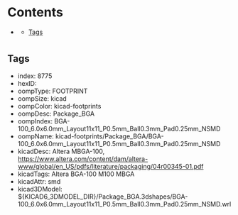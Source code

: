 



Contents
========

* [](#)
	* [Tags](#tags)

# 

## Tags

- index: 8775
- hexID: 
- oompType: FOOTPRINT
- oompSize: kicad
- oompColor: kicad-footprints
- oompDesc: Package_BGA
- oompIndex: BGA-100_6.0x6.0mm_Layout11x11_P0.5mm_Ball0.3mm_Pad0.25mm_NSMD
- oompName: kicad-footprints/Package_BGA/BGA-100_6.0x6.0mm_Layout11x11_P0.5mm_Ball0.3mm_Pad0.25mm_NSMD
- kicadDesc: Altera MBGA-100, https://www.altera.com/content/dam/altera-www/global/en_US/pdfs/literature/packaging/04r00345-01.pdf
- kicadTags: Altera BGA-100 M100 MBGA
- kicadAttr: smd
- kicad3DModel: ${KICAD6_3DMODEL_DIR}/Package_BGA.3dshapes/BGA-100_6.0x6.0mm_Layout11x11_P0.5mm_Ball0.3mm_Pad0.25mm_NSMD.wrl
